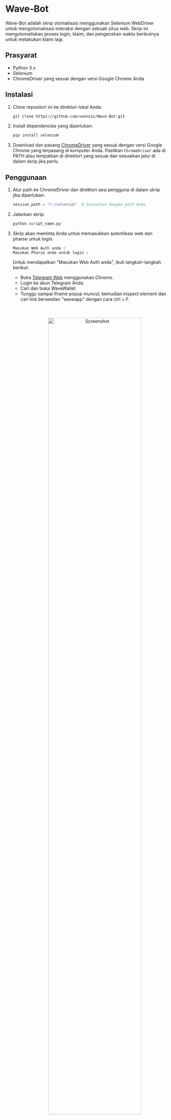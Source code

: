# Wave-Bot

Wave-Bot adalah skrip otomatisasi menggunakan Selenium WebDriver untuk mengotomatisasi interaksi dengan sebuah situs web. Skrip ini mengotomatiskan proses login, klaim, dan pengecekan waktu berikutnya untuk melakukan klaim lagi.

## Prasyarat

- Python 3.x
- Selenium
- ChromeDriver yang sesuai dengan versi Google Chrome Anda

## Instalasi

1. Clone repositori ini ke direktori lokal Anda:

    ```bash
    git clone https://github.com/vannszs/Wave-Bot.git
    ```

2. Install dependencies yang diperlukan:

    ```bash
    pip install selenium
    ```

3. Download dan pasang [ChromeDriver](https://sites.google.com/a/chromium.org/chromedriver/downloads) yang sesuai dengan versi Google Chrome yang terpasang di komputer Anda. Pastikan `ChromeDriver` ada di PATH atau tempatkan di direktori yang sesuai dan sesuaikan jalur di dalam skrip jika perlu.

## Penggunaan

1. Atur path ke ChromeDriver dan direktori sesi pengguna di dalam skrip jika diperlukan:

    ```python
    session_path = "C:/selenium"  # Sesuaikan dengan path Anda
    ```

2. Jalankan skrip:

    ```bash
    python script_name.py
    ```

3. Skrip akan meminta Anda untuk memasukkan autentikasi web dan pharse untuk login:

    ```plaintext
    Masukan Web Auth anda :
    Masukan Pharse anda untuk login :
    ```

    Untuk mendapatkan "Masukan Web Auth anda", ikuti langkah-langkah berikut:

    - Buka [Telegram Web](https://web.telegram.org/) menggunakan Chrome.
    - Login ke akun Telegram Anda.
    - Cari dan buka WaveWallet.
    - Tunggu sampai iframe popup muncul, kemudian inspect element dan cari link berawalan "waveapp" dengan cara ctrl + F.
         <div align="center">
        <img src="https://i.postimg.cc/j5W9S5FN/Screenshot-2024-05-20-001438.png" alt="Screenshot" style="width: 80%; margin: 50px;">
    </div>

    - Salin link tersebut dan masukkan ke dalam skrip ketika diminta.

## Penjelasan Skrip

- Mengatur opsi ChromeDriver untuk menggunakan user-agent mobile, mengurangi logging, dan menjalankan browser dalam mode headless.
- Mengotomatiskan proses login dengan memasukkan pharse pengguna.
- Mengklaim item di halaman web secara berkala dan menunggu waktu tertentu sebelum melakukan klaim berikutnya.

## Catatan

- Pastikan Anda memiliki izin untuk mengotomatiskan interaksi dengan situs web yang Anda targetkan.
- Gunakan skrip ini dengan bijak dan sesuai dengan kebijakan situs web.

## Kontribusi

Kontribusi sangat diterima. Silakan fork repositori ini dan ajukan pull request dengan perubahan yang Anda rasa dapat memperbaiki proyek ini.

## Lisensi

Proyek ini dilisensikan di bawah lisensi MIT. Lihat file `LICENSE` untuk informasi lebih lanjut.
